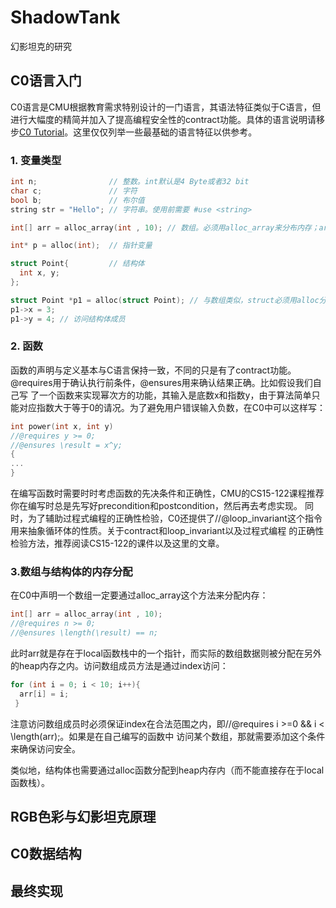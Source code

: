 # ShadowTank
幻影坦克的研究

## C0语言入门
C0语言是CMU根据教育需求特别设计的一门语言，其语法特征类似于C语言，但进行大幅度的精简并加入了提高编程安全性的contract功能。具体的语言说明请移步[C0 Tutorial](http://c0.typesafety.net/tutorial/Basic-Building-Blocks.html)。这里仅仅列举一些最基础的语言特征以供参考。

### 1. 变量类型
```C
int n;                // 整数。int默认是4 Byte或者32 bit
char c;               // 字符
bool b;               // 布尔值
string str = "Hello"; // 字符串。使用前需要 #use <string>

int[] arr = alloc_array(int , 10); // 数组。必须用alloc_array来分布内存；arr是一个指针

int* p = alloc(int);  // 指针变量

struct Point{         // 结构体
  int x, y;
};

struct Point *p1 = alloc(struct Point); // 与数组类似，struct必须用alloc分配内存，返回一个指针
p1->x = 3;
p1->y = 4; // 访问结构体成员

```

### 2. 函数
函数的声明与定义基本与C语言保持一致，不同的只是有了contract功能。@requires用于确认执行前条件，@ensures用来确认结果正确。比如假设我们自己写
了一个函数来实现幂次方的功能，其输入是底数x和指数y，由于算法简单只能对应指数大于等于0的请况。为了避免用户错误输入负数，在C0中可以这样写：

```C
int power(int x, int y)
//@requires y >= 0;
//@ensures \result = x^y;
{
...
}
```
在编写函数时需要时时考虑函数的先决条件和正确性，CMU的CS15-122课程推荐你在编写时总是先写好precondition和postcondition，然后再去考虑实现。
同时，为了辅助过程式编程的正确性检验，C0还提供了//@loop_invariant这个指令用来抽象循环体的性质。关于contract和loop_invariant以及过程式编程
的正确性检验方法，推荐阅读CS15-122的课件以及这里的文章。

### 3.数组与结构体的内存分配
在C0中声明一个数组一定要通过alloc_array这个方法来分配内存：

```C
int[] arr = alloc_array(int , 10);
//@requires n >= 0;
//@ensures \length(\result) == n;
```
此时arr就是存在于local函数栈中的一个指针，而实际的数组数据则被分配在另外的heap内存之内。访问数组成员方法是通过index访问：
```C
for (int i = 0; i < 10; i++){
  arr[i] = i;
 }
```
注意访问数组成员时必须保证index在合法范围之内，即//@requires i >=0 && i < \length(arr);。如果是在自己编写的函数中
访问某个数组，那就需要添加这个条件来确保访问安全。

类似地，结构体也需要通过alloc函数分配到heap内存内（而不能直接存在于local函数栈）。

## RGB色彩与幻影坦克原理

## C0数据结构

## 最终实现
